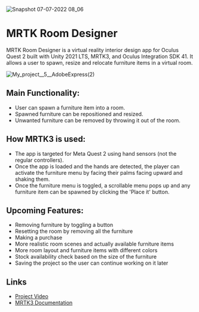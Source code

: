 ![Snapshot 07-07-2022 08_06](https://user-images.githubusercontent.com/59579994/177808347-56f71c2e-fc3f-45cc-bbc4-70669b9d0d75.png)
# MRTK Room Designer

MRTK Room Designer is a virtual reality interior design app for Oculus Quest 2 built with Unity 2021 LTS, MRTK3, and Oculus Integration SDK 41. It allows a user to spawn, resize and relocate furniture items in a virtual room.

![My_project__5__AdobeExpress(2)](https://user-images.githubusercontent.com/59579994/177812494-d9a3a029-f624-4c42-aca5-30365483854a.gif)


## Main Functionality:
* User can spawn a furniture item into a room.
* Spawned furniture can be repositioned and resized.
* Unwanted furniture can be removed by throwing it out of the room.

## How MRTK3 is used:
* The app is targeted for Meta Quest 2 using hand sensors (not the regular controllers).
* Once the app is loaded and the hands are detected, the player can activate the furniture menu by facing their palms facing upward and shaking them.
* Once the furniture menu is toggled, a scrollable menu pops up and any furniture item can be spawned by clicking the 'Place it' button.

## Upcoming Features:
* Removing furniture by toggling a button
* Resetting the room by removing all the furniture
* Making a purchase
* More realistic room scenes and actually available furniture items
* More room layout and furniture items with different colors
* Stock availability check based on the size of the furniture
* Saving the project so the user can continue working on it later

## Links
* [Project Video](https://www.youtube.com/watch?time_continue=49&v=50HZ_aweADk&feature=emb_logo)
* [MRTK3 Documentation](https://docs.microsoft.com/en-us/windows/mixed-reality/mrtk-unity/mrtk3-overview/)
